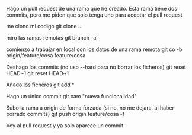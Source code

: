 Hago un pull request de una rama que he creado. Esta rama tiene dos commits, pero me piden que solo tenga uno para aceptar el pull request

me clono mi codigo
git clone ...

miro las ramas remotas
git branch -a

comienzo a trabajar en local con los datos de una rama remota
git co -b origin/feature/cosa feature/cosa

Deshago los commits (no uso --hard para no borrar los ficheros)
git reset HEAD~1
git reset HEAD~1

Añado los ficheros
git add *

Hago un único commit
git cam "nueva funcionalidad"

Subo la rama a origin de forma forzada (si no, no me dejara, al haber borrado commits)
git push origin feature/cosa -f

Voy al pull request y ya solo aparece un commit.
